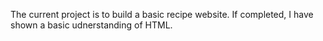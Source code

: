 The current project is to build a basic recipe website. If completed, I have shown a basic udnerstanding of HTML.
